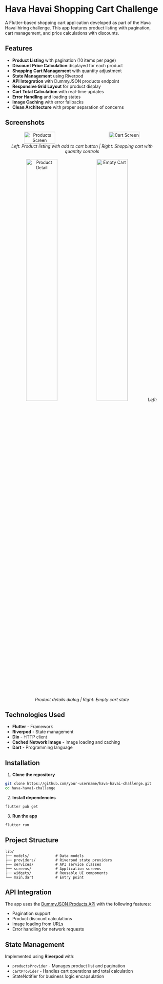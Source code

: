 # Hava Havai Shopping Cart Challenge

A Flutter-based shopping cart application developed as part of the Hava Havai hiring challenge. This app features product listing with pagination, cart management, and price calculations with discounts.



## Features

- **Product Listing** with pagination (10 items per page)
- **Discount Price Calculation** displayed for each product
- **Shopping Cart Management** with quantity adjustment
- **State Management** using Riverpod
- **API Integration** with DummyJSON products endpoint
- **Responsive Grid Layout** for product display
- **Cart Total Calculation** with real-time updates
- **Error Handling** and loading states
- **Image Caching** with error fallbacks
- **Clean Architecture** with proper separation of concerns

## Screenshots

<div align="center">
  <div style="display: flex; justify-content: space-between">
    <img src="screenshots/products_screen.png" width="45%" alt="Products Screen">
    <img src="screenshots/cart_screen.png" width="45%" alt="Cart Screen">
  </div>
  <em>Left: Product listing with add to cart button | Right: Shopping cart with quantity controls</em>
</div>

<br>

<div align="center">
  <img src="screenshots/product_detail.png" width="45%" alt="Product Detail">
  <img src="screenshots/empty_cart.png" width="45%" alt="Empty Cart">
  <em>Left: Product details dialog | Right: Empty cart state</em>
</div>

## Technologies Used

- **Flutter** - Framework
- **Riverpod** - State management
- **Dio** - HTTP client
- **Cached Network Image** - Image loading and caching
- **Dart** - Programming language

## Installation

1. **Clone the repository**
```bash
git clone https://github.com/your-username/hava-havai-challenge.git
cd hava-havai-challenge
```

2. **Install dependencies**
```bash
flutter pub get
```

3. **Run the app**
```bash
flutter run
```

## Project Structure

```
lib/
├── models/            # Data models
├── providers/         # Riverpod state providers
├── services/          # API service classes
├── screens/           # Application screens
├── widgets/           # Reusable UI components
└── main.dart          # Entry point
```

## API Integration

The app uses the [DummyJSON Products API](https://dummyjson.com/products) with the following features:
- Pagination support
- Product discount calculations
- Image loading from URLs
- Error handling for network requests

## State Management

Implemented using **Riverpod** with:
- `productsProvider` - Manages product list and pagination
- `cartProvider` - Handles cart operations and total calculation
- StateNotifier for business logic encapsulation



